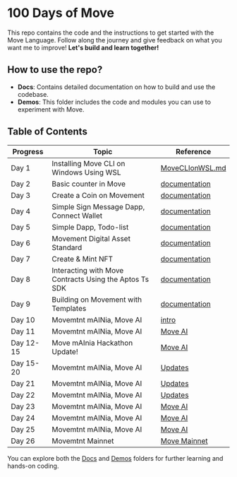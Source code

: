 # 100 Days of Move 

This repo contains the code and the instructions to get started with the Move Language. Follow along the journey and give feedback on what you want me to improve!
**Let's build and learn together!** 

## How to use the repo?

- **Docs**: Contains detailed documentation on how to build and use the codebase.
- **Demos**: This folder includes the code and modules you can use to experiment with Move.

## Table of Contents

| Progress | Topic                     | Reference                       |
|----------|---------------------------|---------------------------------|
| Day 1    | Installing Move CLI on Windows Using WSL| [MoveCLIonWSL.md](docs/MoveCLIonWSL.md) |
| Day 2   | Basic counter in Move| [documentation](demos/Day2-Counter_Move/README.md) |
| Day 3   | Create a Coin on Movement| [documentation](demos/Day3-Create_Coin/README.md) |
| Day 4   | Simple Sign Message Dapp, Connect Wallet| [documentation](demos/Day4-SimpleDapp/README.md) |
| Day 5   | Simple Dapp, Todo-list| [documentation](demos/Day5-Todolist_Dapp/README.md) |
| Day 6   | Movement Digital Asset Standard| [documentation](demos/Day6-MovementDigitalAssetStandard/README.md) |
| Day 7   | Create & Mint NFT | [documentation](demos/Day7-MintNFT/README.md) |
| Day 8   | Interacting with Move Contracts Using the Aptos Ts SDK| [documentation](docs/AptosSDK.md) |
| Day 9   | Building on Movement with Templates| [documentation](docs/MoveTemplates.md) |
| Day 10  | Movemtnt mAINia, Move AI | [intro](https://x.com/Soke_Decentra/status/1886878924497371432) |
| Day 11  | Movemtnt mAINia, Move AI | [Move AI](https://x.com/Soke_Decentra/status/1887899133429637289) |
| Day 12-15  | Move mAInia Hackathon Update! | [Move AI](https://x.com/Soke_Decentra/status/1889795089121018113) |
| Day 15-20  | Movemtnt mAINia, Move AI | [Updates](https://x.com/Soke_Decentra/status/1891038833929547850) |
| Day 21  | Movemtnt mAINia, Move AI | [Updates](https://x.com/Soke_Decentra/status/1891264048353681810) |
| Day 22  | Movemtnt mAINia, Move AI | [Updates](https://x.com/Soke_Decentra/status/1891912622578204813) |
| Day 23  | Movemtnt mAINia, Move AI | [Move AI](https://x.com/Soke_Decentra/status/1892579398806560887) |
| Day 24  | Movemtnt mAINia, Move AI | [Move AI](https://x.com/Soke_Decentra/status/1893227125798298007) |
| Day 25   | Movemtnt mAINia, Move AI | [Move AI](https://x.com/Soke_Decentra/status/1894682053045567632) |
| Day 26  | Movemtnt Mainnet | [Move Mainnet](https://x.com/Soke_Decentra/status/1897170852732420519) |



You can explore both the [Docs](docs/) and [Demos](demos/) folders for further learning and hands-on coding.
